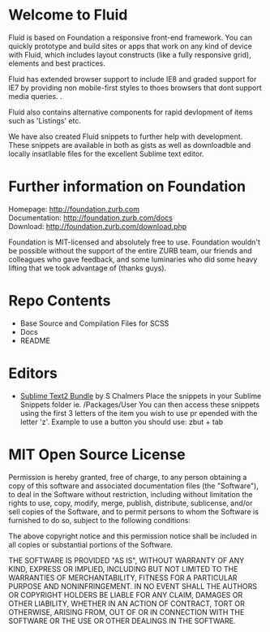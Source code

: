 Welcome to Fluid
================

Fluid is based on Foundation a responsive front-end framework. You can quickly prototype and build sites or apps that work on any kind of device with Fluid, which includes layout constructs (like a fully responsive grid), elements and best practices.

Fluid has extended browser support to include IE8 and graded support for IE7 by providing non mobile-first styles to thoes browsers that dont support media queries. .

Fluid also contains alternative components for rapid devlopment of items such as 'Listings' etc.

We have also created Fluid snippets to further help with development. These snippets are available in both as gists as well as downloadble and locally insatllable files for the excellent Sublime text editor.


Further information on Foundation
=================================

Homepage:      http://foundation.zurb.com<br />
Documentation: http://foundation.zurb.com/docs<br />
Download:      http://foundation.zurb.com/download.php

Foundation is MIT-licensed and absolutely free to use. Foundation wouldn't be possible without the support of the entire ZURB team, our friends and colleagues who gave feedback, and some luminaries who did some heavy lifting that we took advantage of (thanks guys).


Repo Contents
=============

* Base Source and Compilation Files for SCSS
* Docs
* README
 

Editors
=======

* [Sublime Text2 Bundle](https://github.com/schalmersdev/Sublime-Foundation-Snippets/) by S Chalmers
Place the snippets in your Sublime Snippets folder ie. /Packages/User
You can then access these snippets using the first 3 letters of the item you wish to use pr
epended with the letter 'z'. Example to use a button you should use: zbut + tab

MIT Open Source License
=======================

Permission is hereby granted, free of charge, to any person obtaining a copy of this software and associated documentation files (the "Software"), to deal in the Software without restriction, including without limitation the rights to use, copy, modify, merge, publish, distribute, sublicense, and/or sell copies of the Software, and to permit persons to whom the Software is furnished to do so, subject to the following conditions:

The above copyright notice and this permission notice shall be included in all copies or substantial portions of the Software.

THE SOFTWARE IS PROVIDED "AS IS", WITHOUT WARRANTY OF ANY KIND, EXPRESS OR IMPLIED, INCLUDING BUT NOT LIMITED TO THE WARRANTIES OF MERCHANTABILITY, FITNESS FOR A PARTICULAR PURPOSE AND NONINFRINGEMENT. IN NO EVENT SHALL THE AUTHORS OR COPYRIGHT HOLDERS BE LIABLE FOR ANY CLAIM, DAMAGES OR OTHER LIABILITY, WHETHER IN AN ACTION OF CONTRACT, TORT OR OTHERWISE, ARISING FROM, OUT OF OR IN CONNECTION WITH THE SOFTWARE OR THE USE OR OTHER DEALINGS IN THE SOFTWARE.

